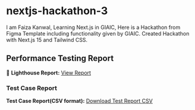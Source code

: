 # nextjs-hackathon-3
I am Faiza Kanwal, Learning Next.js in GIAIC, Here is a Hackathon from Figma Template including functionality given by GIAIC. Created Hackathon with Next.js 15 and Tailwind CSS.

## Performance Testing Report

🚀 **Lighthouse Report:** [View Report](https://github.com/Faiza5050/nextjs-hackathon-3/blob/main/docs/reports/nextjs-e-commerce-hackathon-3.vercel.app-20250211T034343.html)

### Test Case Report

**Test Case Report(CSV format):** [Download Test Report CSV](https://github.com/Faiza5050/nextjs-hackathon-3/blob/main/docs/reports/test_report.csv)
